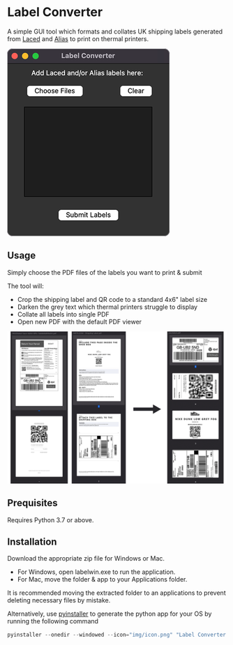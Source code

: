 # Label Converter

A simple GUI tool which formats and collates UK shipping labels generated from [Laced](https://www.laced.co.uk/) and [Alias](https://www.alias.org/) to print on thermal printers.

![Screenshot](https://github.com/nav17/label_converter/blob/master/img/ss.png?raw=true)

## Usage
Simply choose the PDF files of the labels you want to print & submit

The tool will:
* Crop the shipping label and QR code to a standard 4x6" label size
* Darken the grey text which thermal printers struggle to display
* Collate all labels into single PDF
* Open new PDF with the default PDF viewer

![Screenshot](https://github.com/nav17/label_converter/blob/master/img/ss2.png?raw=true)

## Prequisites
Requires Python 3.7 or above.

## Installation

Download the appropriate zip file for Windows or Mac.

* For Windows, open labelwin.exe to run the application. 
* For Mac, move the folder & app to your Applications folder.

It is recommended moving the extracted folder to an applications to prevent deleting necessary files by mistake.

Alternatively, use [pyinstaller](https://pyinstaller.org/) to generate the python app for your OS by running the following command 

```python
pyinstaller --onedir --windowed --icon="img/icon.png" "Label Converter.py"
```